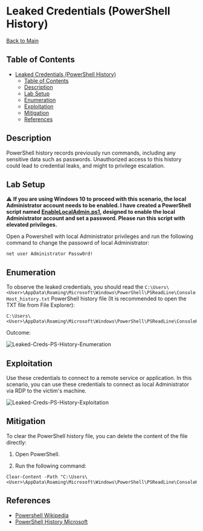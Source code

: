 # Leaked Credentials (PowerShell History)

[Back to Main](https://github.com/nickvourd/Windows-Local-Privilege-Escalation-Cookbook?tab=readme-ov-file#vulnerabilities)

## Table of Contents

- [Leaked Credentials (PowerShell History)](#leaked-credentials-powershell-history)
  - [Table of Contents](#table-of-contents)
  - [Description](#description)
  - [Lab Setup](#lab-setup)
  - [Enumeration](#enumeration)
  - [Exploitation](#exploitation)
  - [Mitigation](#mitigation)
  - [References](#references)

## Description

PowerShell history records previously run commands, including any sensitive data such as passwords. Unauthorized access to this history could lead to credential leaks, and might to privilege escalation.

## Lab Setup

:warning: <b>If you are using Windows 10 to proceed with this scenario, the local Administrator account needs to be enabled. I have created a PowerShell script named [EnableLocalAdmin.ps1](/Lab-Setup-Scripts/EnableLocalAdmin.ps1), designed to enable the local Administrator account and set a password. Please run this script with elevated privileges.</b>

Open a Powershell with local Administrator privileges and run the following command to change the passowrd of local Administrator:

```
net user Administrator Passw0rd!
```

## Enumeration

To observe the leaked credentials, you should read the `C:\Users\<User>\AppData\Roaming\Microsoft\Windows\PowerShell\PSReadLine\ConsoleHost_history.txt` PowerShell history file (It is recommended to open the TXT file from File Explorer):

```
C:\Users\<User>\AppData\Roaming\Microsoft\Windows\PowerShell\PSReadLine\ConsoleHost_history.txt
```

Outcome:

![Leaked-Creds-PS-History-Enumeration](/Pictures/Leaked-Credentials-PS-Enumeration1.png)

## Exploitation

Use these credentials to connect to a remote service or application. In this scenario, you can use these credentials to connect as local Administrator via RDP to the victim's machine.

![Leaked-Creds-PS-History-Exploitation](/Pictures/Leaked-Credentials-PS-Exploitation1.png)

## Mitigation

To clear the PowerShell history file, you can delete the content of the file directly:

1) Open PowerShell.

2) Run the following command: 

```
Clear-Content -Path "C:\Users\<User>\AppData\Roaming\Microsoft\Windows\PowerShell\PSReadLine\ConsoleHost_history.txt"
```

## References

- [Powershell Wikipedia](https://en.wikipedia.org/wiki/PowerShell)
- [PowerShell History Microsoft](https://learn.microsoft.com/en-us/powershell/module/microsoft.powershell.core/about/about_history?view=powershell-7.4)
